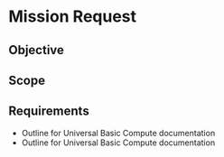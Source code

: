 # Mission Request

## Objective

## Scope

## Requirements
- Outline for Universal Basic Compute documentation
- Outline for Universal Basic Compute documentation
